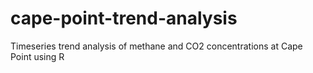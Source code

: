 # cape-point-trend-analysis
Timeseries trend analysis of methane and CO2 concentrations at Cape Point using R
